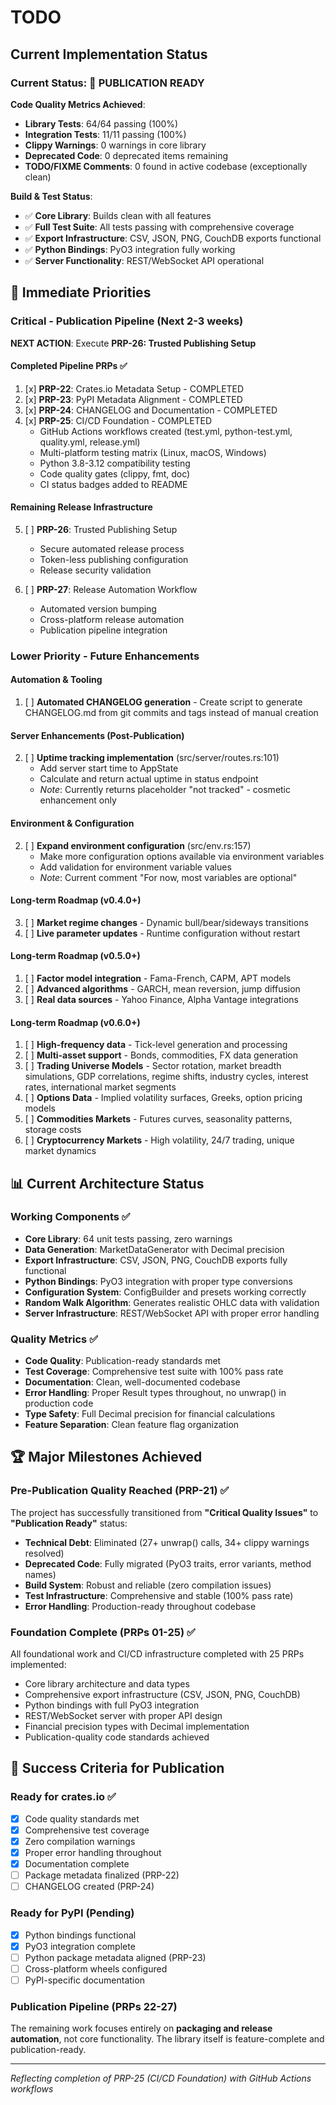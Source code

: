 # TODO

## Current Implementation Status


### Current Status: 🚀 **PUBLICATION READY**

**Code Quality Metrics Achieved**:
- **Library Tests**: 64/64 passing (100%)
- **Integration Tests**: 11/11 passing (100%) 
- **Clippy Warnings**: 0 warnings in core library
- **Deprecated Code**: 0 deprecated items remaining
- **TODO/FIXME Comments**: 0 found in active codebase (exceptionally clean)

**Build & Test Status**:
- ✅ **Core Library**: Builds clean with all features
- ✅ **Full Test Suite**: All tests passing with comprehensive coverage
- ✅ **Export Infrastructure**: CSV, JSON, PNG, CouchDB exports functional
- ✅ **Python Bindings**: PyO3 integration fully working
- ✅ **Server Functionality**: REST/WebSocket API operational

## 🎯 Immediate Priorities

### Critical - Publication Pipeline (Next 2-3 weeks)

**NEXT ACTION**: Execute **PRP-26: Trusted Publishing Setup**

#### Completed Pipeline PRPs ✅
1. [x] **PRP-22**: Crates.io Metadata Setup - COMPLETED
2. [x] **PRP-23**: PyPI Metadata Alignment - COMPLETED
3. [x] **PRP-24**: CHANGELOG and Documentation - COMPLETED
4. [x] **PRP-25**: CI/CD Foundation - COMPLETED
   - GitHub Actions workflows created (test.yml, python-test.yml, quality.yml, release.yml)
   - Multi-platform testing matrix (Linux, macOS, Windows)
   - Python 3.8-3.12 compatibility testing
   - Code quality gates (clippy, fmt, doc)
   - CI status badges added to README

#### Remaining Release Infrastructure  
5. [ ] **PRP-26**: Trusted Publishing Setup
   - Secure automated release process
   - Token-less publishing configuration
   - Release security validation

6. [ ] **PRP-27**: Release Automation Workflow
   - Automated version bumping
   - Cross-platform release automation
   - Publication pipeline integration

### Lower Priority - Future Enhancements

#### Automation & Tooling
1. [ ] **Automated CHANGELOG generation** - Create script to generate CHANGELOG.md from git commits and tags instead of manual creation

#### Server Enhancements (Post-Publication)
2. [ ] **Uptime tracking implementation** (src/server/routes.rs:101)
   - Add server start time to AppState
   - Calculate and return actual uptime in status endpoint
   - *Note*: Currently returns placeholder "not tracked" - cosmetic enhancement only

#### Environment & Configuration  
2. [ ] **Expand environment configuration** (src/env.rs:157)
   - Make more configuration options available via environment variables
   - Add validation for environment variable values
   - *Note*: Current comment "For now, most variables are optional"

#### Long-term Roadmap (v0.4.0+)
3. [ ] **Market regime changes** - Dynamic bull/bear/sideways transitions
4. [ ] **Live parameter updates** - Runtime configuration without restart  

#### Long-term Roadmap (v0.5.0+)
1. [ ] **Factor model integration** - Fama-French, CAPM, APT models
2. [ ] **Advanced algorithms** - GARCH, mean reversion, jump diffusion
3. [ ] **Real data sources** - Yahoo Finance, Alpha Vantage integrations

#### Long-term Roadmap (v0.6.0+)
1. [ ] **High-frequency data** - Tick-level generation and processing
2. [ ] **Multi-asset support** - Bonds, commodities, FX data generation
3. [ ] **Trading Universe Models** - Sector rotation, market breadth simulations, GDP correlations, regime shifts, industry cycles, interest rates, international market segments
4. [ ] **Options Data** - Implied volatility surfaces, Greeks, option pricing models
5. [ ] **Commodities Markets** - Futures curves, seasonality patterns, storage costs
6. [ ] **Cryptocurrency Markets** - High volatility, 24/7 trading, unique market dynamics

## 📊 Current Architecture Status

### Working Components ✅
- **Core Library**: 64 unit tests passing, zero warnings
- **Data Generation**: MarketDataGenerator with Decimal precision 
- **Export Infrastructure**: CSV, JSON, PNG, CouchDB exports fully functional
- **Python Bindings**: PyO3 integration with proper type conversions
- **Configuration System**: ConfigBuilder and presets working correctly
- **Random Walk Algorithm**: Generates realistic OHLC data with validation
- **Server Infrastructure**: REST/WebSocket API with proper error handling

### Quality Metrics ✅
- **Code Quality**: Publication-ready standards met
- **Test Coverage**: Comprehensive test suite with 100% pass rate
- **Documentation**: Clean, well-documented codebase
- **Error Handling**: Proper Result types throughout, no unwrap() in production code
- **Type Safety**: Full Decimal precision for financial calculations
- **Feature Separation**: Clean feature flag organization

## 🏆 Major Milestones Achieved

### Pre-Publication Quality Reached (PRP-21) ✅
The project has successfully transitioned from **"Critical Quality Issues"** to **"Publication Ready"** status:

- **Technical Debt**: Eliminated (27+ unwrap() calls, 34+ clippy warnings resolved)
- **Deprecated Code**: Fully migrated (PyO3 traits, error variants, method names)  
- **Build System**: Robust and reliable (zero compilation issues)
- **Test Infrastructure**: Comprehensive and stable (100% pass rate)
- **Error Handling**: Production-ready throughout codebase

### Foundation Complete (PRPs 01-25) ✅
All foundational work and CI/CD infrastructure completed with 25 PRPs implemented:
- Core library architecture and data types
- Comprehensive export infrastructure (CSV, JSON, PNG, CouchDB)
- Python bindings with full PyO3 integration
- REST/WebSocket server with proper API design
- Financial precision types with Decimal implementation
- Publication-quality code standards achieved

## 🎯 Success Criteria for Publication

### Ready for crates.io ✅
- [x] Code quality standards met
- [x] Comprehensive test coverage  
- [x] Zero compilation warnings
- [x] Proper error handling throughout
- [x] Documentation complete
- [ ] Package metadata finalized (PRP-22)
- [ ] CHANGELOG created (PRP-24)

### Ready for PyPI (Pending)
- [x] Python bindings functional
- [x] PyO3 integration complete  
- [ ] Python package metadata aligned (PRP-23)
- [ ] Cross-platform wheels configured
- [ ] PyPI-specific documentation

### Publication Pipeline (PRPs 22-27)
The remaining work focuses entirely on **packaging and release automation**, not core functionality. The library itself is feature-complete and publication-ready.

---

*Reflecting completion of PRP-25 (CI/CD Foundation) with GitHub Actions workflows*
